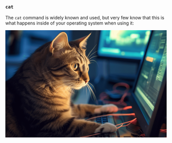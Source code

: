 
### `cat`

The `cat` command is widely known and used, but very few know that this is what happens inside of your operating system when using it:

![cat](/additional/cat.png)
